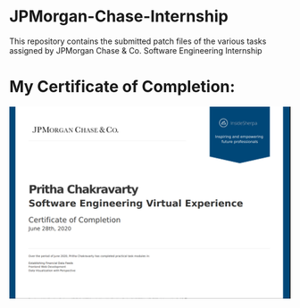 # JPMorgan-Chase-Internship
This repository contains the submitted patch files of the various tasks assigned by JPMorgan Chase &amp; Co. Software Engineering Internship

# My Certificate of Completion:

![Certificate](https://github.com/PrithaChakravarty/JPMorgan-Chase-Internship/blob/master/Screenshot.png)
